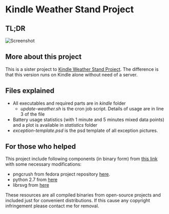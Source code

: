 # Kindle Weather Stand Project

## TL;DR
![Screenshot](https://raw.githubusercontent.com/x-magic/kindle-weather-stand-alone/master/demo.jpg)

## More about this project
This is a sister project to [Kindle Weather Stand Project](https://github.com/x-magic/kindle-weather-display). The difference is that this version runs on Kindle alone without need of a server. 

## Files explained

 - All executables and required parts are in *kindle* folder
   - *update-weather.sh* is the cron job script. Details of usage are in line 3 of the file
 - Battery usage statistics (with 1 minute and 5 minutes mixed data points) and a plot is available in *statistics* folder
 - *exception-template.psd* is the psd template of all exception pictures. 

## For those who helped
This project include following components (in binary form) from [this link](http://www.mobileread.com/forums/showthread.php?t=200621) with some necessary modifications: 

 * pngcrush from fedora project repository [here](http://arm.koji.fedoraproject.org/koji/buildinfo?buildID=11465).
 * python 2.7 from [here](http://www.mobileread.com/forums/showthread.php?t=153930)
 * librsvg from [here](http://www.mobileread.com/forums/showpost.php?p=2743269&postcount=34)

These resources are all compiled binaries from open-source projects and included just for convenient distributions. If this cause any copyright infringement please contact me for removal. 